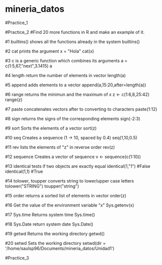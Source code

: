 # mineria_datos

#Practice_1


#Practice_2
#Find 20 more functions in R and make an example of it.

#1 builtins() shows all the functions already in the system
builtins()

#2 cat prints the argument
x = "Hola"
cat(x)

#3 c is a generic function which combines its arguments
a = c(1:5,67,"next",3.1415)
a

#4 length return the number of elements in vector
length(a)

#5 append adds elements to a vector
append(a,15:20,after=length(a))

#6 range returns the minimun and the maximum of x
z <-  c(1:6,8,25:42)
range(z)

#7 paste concatenates vectors after to converting to characters
paste(1:12)

#8 sign returns the signs of the corresponding elements
sign(-2:3)

#9 sort Sorts the elements of a vector
sort(z)

#10 seq Creates a sequence (1 -> 10, spaced by 0.4)
seq(1,10,0.5)

#11 rev lists the elements of "z" in reverse order
rev(z)

#12 sequence Creates a vector of sequence
v <- sequence(c(1:10))

#13 identical tests if two objects are exactly equal
identical(1,"1") #False
identical(1,1) #True

#14 tolower, toupper converts string to lower/upper case letters
tolower("STRING")
toupper("string")

#15 order returns a sorted list of elements in vector
order(z)

#16 Get the value of the environment variable "x"
Sys.getenv(x)

#17 Sys.time Returns system time
Sys.time()

#18 Sys.Date return system date
Sys.Date()

#19 getwd Returns the working directory
getwd()

#20 setwd Sets the working directory
setwd(dir = '/home/saulsp96/Documents/mineria_datos/Unidad1')



#Practice_3